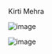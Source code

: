 Kirti Mehra

![image](https://github.com/kxrtx/ECE444-F2023-Assignment1/assets/90280208/1b18fad1-9a07-404a-ad19-6c0e01f06d3e)

![image](https://github.com/kxrtx/ECE444-F2023-Assignment1/assets/90280208/694601b2-2282-43a1-b582-9c70072fdd82)

